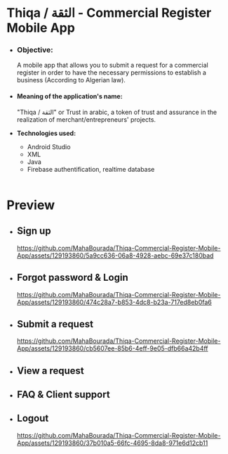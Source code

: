# Thiqa / الثقة - Commercial Register Mobile App
<ul>
  <li>
<h3>
  <b>Objective:</b> 
</h3>
<p>A mobile app that allows you to submit a request for a commercial register in order to have the necessary permissions to establish a business (According to Algerian law).</p>
</li>
  
<li><h4>
  <b>Meaning of the application's name:</b> 
</h4>
<p>"Thiqa / الثقة" or Trust in arabic, a token of trust and assurance in the realization of merchant/entrepreneurs' projects.</p>
</li>

<li><b>Technologies used:</b></li>
  <ul>
    <li>Android Studio</li>
    <li>XML</li>
    <li>Java</li>
    <li>Firebase authentification, realtime database</li>
  </ul>
  <br/>
</ul>

# Preview
<ul>
  <li><h2>Sign up</h2>
  

https://github.com/MahaBourada/Thiqa-Commercial-Register-Mobile-App/assets/129193860/5a9cc636-06a8-4928-aebc-69e37c180bad


  </li>
  <li><h2>Forgot password & Login</h2>
  

https://github.com/MahaBourada/Thiqa-Commercial-Register-Mobile-App/assets/129193860/474c28a7-b853-4dc8-b23a-717ed8eb0fa6


  </li>
  <li><h2>Submit a request</h2>
  

https://github.com/MahaBourada/Thiqa-Commercial-Register-Mobile-App/assets/129193860/cb5607ee-85b6-4eff-9e05-dfb66a42b4ff


  </li>
  <li><h2>View a request</h2>

  </li>
  <li><h2>FAQ & Client support</h2>

  </li>
    </li>
  <li><h2>Logout</h2>
  

https://github.com/MahaBourada/Thiqa-Commercial-Register-Mobile-App/assets/129193860/37b010a5-66fc-4695-8da8-971e6d12cb11


  </li>
</ul>
